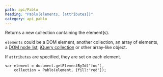 ```yaml
---
path: api/Pablo
heading: "Pablo(elements, [attributes])"
category: api_pablo
---
```



Returns a new collection containing the element(s).

`elements` could be a DOM element, another collection, an array of elements, a [DOM node list][nodelist], [jQuery collection][jquery-collection] or other array-like object.

If `attributes` are specified, they are set on each element.

    var element = document.getElementById('foo'),
        collection = Pablo(element, {fill:'red'});


[nodelist]: https://developer.mozilla.org/docs/Web/API/NodeList
[jquery-collection]: http://api.jquery.com/jQuery/